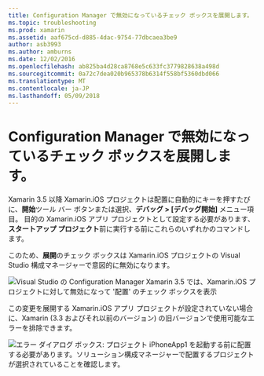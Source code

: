```yaml
---
title: Configuration Manager で無効になっているチェック ボックスを展開します。
ms.topic: troubleshooting
ms.prod: xamarin
ms.assetid: aaf675cd-d885-4dac-9754-77dbcaea3be9
author: asb3993
ms.author: amburns
ms.date: 12/02/2016
ms.openlocfilehash: ab825ba4d28ca8768e5c633fc3779828638a498d
ms.sourcegitcommit: 0a72c7dea020b965378b6314f558bf5360dbd066
ms.translationtype: MT
ms.contentlocale: ja-JP
ms.lasthandoff: 05/09/2018
---
```

# <a name="deploy-checkboxes-disabled-in-configuration-manager"></a>Configuration Manager で無効になっているチェック ボックスを展開します。

Xamarin 3.5 以降 Xamarin.iOS プロジェクトは配置に自動的にキーを押すたびに、**開始**ツール バー ボタンまたは選択、**デバッグ > [デバッグ開始]** メニュー項目。 目的の Xamarin.iOS アプリ プロジェクトとして設定する必要があります、**スタートアップ プロジェクト**前に実行する前にこれらのいずれかのコマンドします。

このため、**展開**のチェック ボックスは Xamarin.iOS プロジェクトの Visual Studio 構成マネージャーで意図的に無効になります。

![](deploy-checkboxes-images/configuration.png "Visual Studio の Configuration Manager Xamarin 3.5 では、Xamarin.iOS プロジェクトに対して無効になって '配置' のチェック ボックスを表示")

この変更を展開する Xamarin.iOS アプリ プロジェクトが設定されていない場合に、Xamarin (3.3 およびそれ以前のバージョン) の旧バージョンで使用可能なエラーを排除できます。

![](deploy-checkboxes-images/error.png "エラー ダイアログ ボックス: プロジェクト iPhoneApp1 を起動する前に配置する必要があります。ソリューション構成マネージャーで配置するプロジェクトが選択されていることを確認します。")
